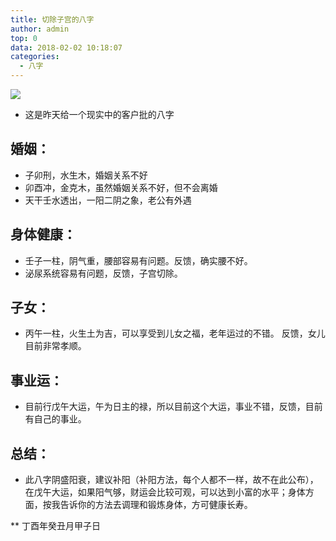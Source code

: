 ```yaml
---
title: 切除子宫的八字
author: admin
top: 0
data: 2018-02-02 10:18:07
categories: 
  - 八字
---
```


![](http://fs-image.pull.net.cn/18-2-2/53371936.jpg!800)
* 这是昨天给一个现实中的客户批的八字

婚姻：
--------
- 子卯刑，水生木，婚姻关系不好
- 卯酉冲，金克木，虽然婚姻关系不好，但不会离婚
- 天干壬水透出，一阳二阴之象，老公有外遇


身体健康：
--------
- 壬子一柱，阴气重，腰部容易有问题。反馈，确实腰不好。
- 泌尿系统容易有问题，反馈，子宫切除。

子女：
--------
- 丙午一柱，火生土为吉，可以享受到儿女之福，老年运过的不错。 反馈，女儿目前非常孝顺。

事业运：
--------
- 目前行戊午大运，午为日主的禄，所以目前这个大运，事业不错，反馈，目前有自己的事业。

总结：
--------
- 此八字阴盛阳衰，建议补阳（补阳方法，每个人都不一样，故不在此公布），在戊午大运，如果阳气够，财运会比较可观，可以达到小富的水平；身体方面，按我告诉你的方法去调理和锻炼身体，方可健康长寿。


** 丁酉年癸丑月甲子日
